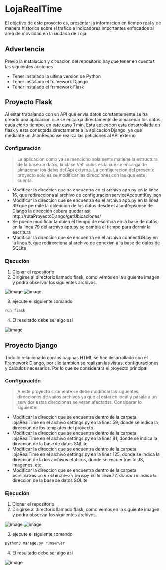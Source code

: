 # LojaRealTime
El objetivo de este proyecto es, presentar la informacion en tiempo real y de manera historica sobre el trafico e indicadores importantes enfocados al area de movilidad en la ciudada de Loja. 
## Advertencia
Previo la instalacion y clonacion del repositorio hay que tener en cuentas las siguientes acciones
* Tener instalado la ultima version de Python
* Tener instalado el framework Django
* Tener instalado el framework Flask
## Proyecto Flask 
Al estar trabajando con un API que envia datos constantemente se ha creado una aplicacion que se encarga directamente de almacenar los datos cada cierto tiempo, en este caso 1 min. Esta aplicacion esta desarrollada en flask y esta conectada directamente a la aplicacion Django, ya que mediante un JsonResponse realiza las peticiones al API externo
### Configuración
> La aplicación como ya se menciono solamente matiene la estructura de la base de datos, la clase Vehiculos es la que se 
> encarga de almacenar los datos del Api externa. La configuracion del presente proyecto solo es de modificar las 
> direcciones con las que este cuenta. 
- Modificar la direccion que se encuentra en el archivo app.py en la linea 16, que redirecciona al archivo de configuración serviceAccountKey.json
- Modificar la direccion que se encuentra en el archivo app.py en la linea 39 que permite la obtencion de los datos desde el JsonRepsonse de Django la dirección debera quedar asi: http://rutaProyectoDjango/getUbicaciones/
- Se puede modificar tambien el tiempo de escritura en la base de datos, en la linea 79 del archivo app.py se cambia el tiempo para dormir la escritura
- Modificar la direccion que se encuentra en el archivo connectDB.py en la linea 5, que redirecciona al archivo de conexion a la base de datos de SQLite
### Ejecución
1. Clonar el repositorio
2. Dirigirse al directorio llamado flask, como vemos en la siguiente imagen y podra observar los siguientes archivos. 

![image](https://user-images.githubusercontent.com/49170845/216138507-d096b11a-675e-460a-b7bc-c873b82a64f0.png)
![image](https://user-images.githubusercontent.com/49170845/216139232-045e4d4c-e5b1-4dd6-94d7-08282671bf5b.png)

3. ejecute el siguiente comando

```sh
run flask
```
4. El resultado debe ser algo así

![image](https://user-images.githubusercontent.com/49170845/216138938-6a232829-6597-46e5-8a32-45491bf99d1f.png)

## Proyecto Django 
Todo lo relacionado con las paginas HTML se han desarrollado con el Framework Django, por ello tambien se realizan las vistas, configuraciones y calculos necesarios. Por lo que se considerara el proyecto principal
### Configuración
> A este proyecto solamente se debe modificar las siguentes direcciones de varios archivos ya que al estar en local y pasala a un servidor estas direcciones se veran afectadas. Considerar lo siguiente:
- Modificar la direccion que se encuentra dentro de la carpeta lojaRealTime en el archivo settings.py en la linea 59, donde se indica la direccion de los templates del proyecto
- Modificar la direccion que se encuentra dentro de la carpeta lojaRealTime en el archivo settings.py en la linea 81, donde se indica la direccion de la base de datos SQLite
- Modificar la direccion que se encuentra dentro de la carpeta lojaRealTime en el archivo settings.py en la linea 125, donde se indica la direccion de la los archivos etaticos, donde se encuentras lo JS, imagenes, etc. 
- Modificar la direccion que se encuentra dentro de la carpeta administracion en el archivo views.py en la linea 77, donde se indica la direccion de la base de datos SQLite
### Ejecución
1. Clonar el repositorio
2. Dirigirse al directorio llamado flask, como vemos en la siguiente imagen y podra observar los siguientes archivos. 

![image](https://user-images.githubusercontent.com/49170845/216139721-4099471a-d665-4dc1-ac42-9ed2dbd015f5.png)
![image](https://user-images.githubusercontent.com/49170845/216139504-6a6ba417-f65e-4d4b-996b-9a5fe40322e8.png)

3. ejecute el siguiente comando

```sh
python3 manage.py runserver
```
4. El resultado debe ser algo así

![image](https://user-images.githubusercontent.com/49170845/216139431-ccf32a9b-711c-40fe-a48a-4d9d527a0d4a.png)
